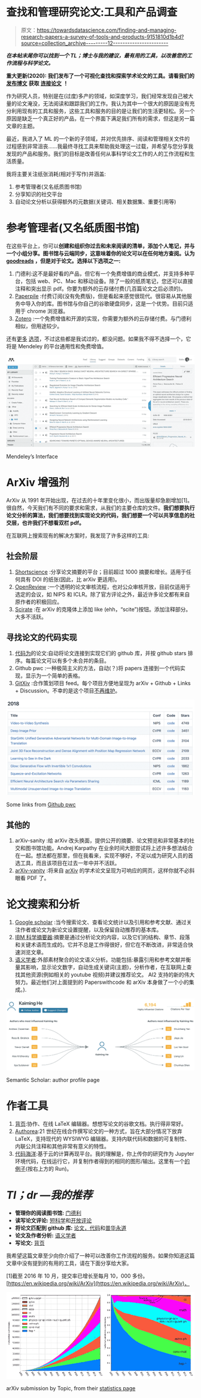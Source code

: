 # 查找和管理研究论文:工具和产品调查

> 原文：<https://towardsdatascience.com/finding-and-managing-research-papers-a-survey-of-tools-and-products-9151810d1b4d?source=collection_archive---------12----------------------->

***在本帖末尾你可以找到一个 TL；博士与我的建议，最有用的工具，以改善您的工作流程与科学论文。***

**重大更新(2020):
我们发布了一个可视化查找和探索学术论文的工具。请看我们的** [**发布博文**](https://medium.com/connectedpapers/announcing-connected-papers-a-visual-tool-for-researchers-to-find-and-explore-academic-papers-89146a54c7d4?sk=eb6c686826e03958504008fedeffea18) **获取** [**连接论文**](https://www.connectedpapers.com/) **！**

作为研究人员，特别是在(过度)多产的领域，如深度学习，我们经常发现自己被大量的论文淹没，无法阅读和跟踪我们的工作。我认为其中一个很大的原因是没有充分利用现有的工具和服务，这些工具和服务的目的是让我们的生活更轻松。另一个原因是缺乏一个真正好的产品，在一个界面下满足我们所有的需求，但这是另一篇文章的主题。

最近，我进入了 ML 的一个新的子领域，并对优先排序、阅读和管理相关文件的过程感到非常沮丧……我最终寻找工具来帮助我处理这一过载，并希望与您分享我发现的产品和服务。我们的目标是改善任何从事科学论文工作的人的工作流程和生活质量。

我将主要关注纸张消耗(相对于写作)并涵盖:

1.  参考管理者(又名纸质图书馆)
2.  分享知识的社交平台
3.  自动论文分析以获得额外的元数据(关键词、相关数据集、重要引用等)

# 参考管理者(又名纸质图书馆)

在这些平台上，你可以**创建和组织你过去和未来阅读的清单，添加个人笔记，并与一个小组分享。图书馆与云端同步，这意味着你的论文可以在任何地方查阅。认为 [goodreads](https://www.goodreads.com/) ，但是对于论文。选择以下选项之一:**

1.  门德利:这不是最好看的产品，但它有一个免费增值的商业模式，并支持多种平台，包括 web、PC、Mac 和移动设备。除了一般的纸质笔记，您还可以直接注释和突出显示 pdf。你要为额外的云存储付费(几百篇论文之后必须的)。
2.  [Paperpile](https://paperpile.com) :付费订阅(没有免费版)，但是看起来感觉很现代。很容易从其他服务中导入你的库。图书馆与你自己的谷歌硬盘同步，这是一个优势。目前只适用于 chrome 浏览器。
3.  [Zotero](https://www.zotero.org/) :一个免费增值和开源的实现，你需要为额外的云存储付费。与门德利相似，但用途较少。

还有[更多](https://en.wikipedia.org/wiki/Comparison_of_reference_management_software) [选项](https://guides.library.pdx.edu/c.php?g=474937&p=3249933)，不过这些都是我试过的，都没问题。如果我不得不选择一个，它将是 Mendeley 的平台通用性和免费增值。

![](img/83572898807465a58c8d1b9838e9e4f4.png)

Mendeley’s Interface

# ArXiv 增强剂

ArXiv 从 1991 年开始出现，在过去的十年里变化很小，而出版量却急剧增加[1]。很自然，今天我们有不同的要求和需求，从我们的主要仓库的文件。**我们想要执行论文分析的算法，我们想要找到实现论文的代码，我们想要一个可以共享信息的社交层，也许我们不想看双栏 pdf。**

在互联网上搜索现有的解决方案时，我发现了许多这样的工具:

## 社会阶层

1.  [Shortscience](http://www.shortscience.org/) :分享论文摘要的平台；目前超过 1000 摘要和增长。适用于任何具有 DOI 的纸张(因此，比 arXiv 更适用)。
2.  [OpenReview](https://openreview.net/) :一个透明的论文审核流程，也对公众审核开放，目前仅适用于选定的会议，如 NIPS 和 ICLR。除了官方评论之外，最近许多论文都有来自原作者的积极回应。
3.  [Scirate](https://scirate.com/) :在 arXiv 的克隆体上添加 like (ehh，“scite”)按钮。添加注释部分。大多不活跃。

## 寻找论文的代码实现

1.  [代码为](https://paperswithcode.com)的论文:自动将论文连接到实现它们的 github 库，并按 github stars 排序。每篇论文可以有多个未合并的条目。
2.  Github pwc :一种极简主义的方法，自动(？)将 papers 连接到一个代码实现，显示为一个简单的表格。
3.  [GitXiv](http://www.gitxiv.com) :合作策划项目 feed。每个项目方便地呈现为 arXiv + Github + Links + Discussion。不幸的是这个项目[不再维护](https://github.com/samim23/GitXiv)。

![](img/7bafc06c7625015d1ea91ab1693eb8cd.png)

Some links from [Github pwc](https://github.com/zziz/pwc)

## 其他的

1.  arXiv-sanity :给 arXiv 改头换面，提供公开的摘要、论文预览和非常基本的社交和图书馆功能。Andrej Karpathy 在业余时间大胆尝试将上述许多想法结合在一起。想法都在那里，但在我看来，实现不够好，不足以成为研究人员的首选工具，而且该项目在过去一年中并不活跃。
2.  [arXiv-vanity](https://www.arxiv-vanity.com/) :将来自 [arXiv](https://arxiv.org/) 的学术论文呈现为可响应的网页，这样你就不必斜眼看 PDF 了。

# 论文搜索和分析

1.  [Google scholar](https://scholar.google.co.il/) :当今搜索论文、查看论文统计以及引用和参考文献、通过关注作者或论文为新论文设置提醒，以及保留自动推荐的基本库。
2.  [IBM 科学摘要器](https://dimsum.eu-gb.containers.appdomain.cloud/):摘要是通过分析论文的内容，以及它们的结构、章节、段落和关键术语而生成的。它并不总是工作得很好，但它在不断改进，非常适合快速浏览文章。
3.  [语义学者](https://www.semanticscholar.org/):外部素材聚合的论文语义分析。功能包括:暴露引用和参考文献并衡量其影响，显示论文数字，自动生成关键词(主题)，分析作者，在互联网上查找其他资源(例如相关的 youtube 视频)并建议推荐论文。
    AI2 支持的新的伟大努力。最近他们对上面提到的 Paperswithcode 和 arXiv 本身做了一个小的集成。).

![](img/73997af32b74594c75bbb213cc20f73a.png)

Semantic Scholar: author profile page

# 作者工具

1.  [背页](https://www.overleaf.com/):协作、在线 LaTeX 编辑器。想想写论文的谷歌文档。执行得非常好。
2.  [Authorea](https://www.authorea.com):21 世纪在线合作撰写论文的一种方式，旨在大部分情况下放弃 LaTeX，支持现代的 WYSIWYG 编辑器。支持内联代码和数据的可复制性、内联公共注释和其他非常有意义的特性。
3.  [代码海洋](https://codeocean.com/):基于云的计算再现平台。我的理解是，你上传你的研究作为 Jupyter 环境代码，在线运行它，并复制作者得到的相同的图形/输出。这里有一个[的例子](https://codeocean.com/2018/05/18/deep-supervised-learning-for-hyperspectral-data-classification-through-convolutional-neural-networks/metadata)(按右上方的 Run)。

# ***Tl；dr —我的推荐***

*   **管理你的阅读图书馆:** [门德利](https://mendeley.com)
*   **读写论文评论:** [短科学](http://shortscience.org)和[开放评论](https://openreview.net)
*   **将论文匹配到 github 库:** [论文，代码](https://paperswithcode.com)和[普华永道](https://github.com/zziz/pwc)
*   **论文及作者分析:** [语义学者](https://semanticscholar.org)
*   **写论文:** [背页](https://www.overleaf.com/)

我希望这篇文章至少向你介绍了一种可以改善你工作流程的服务。如果你知道这篇文章中没有提到的有用的工具，请在下面分享给大家。

[1]截至 2016 年 10 月，提交率已增长至每月 10，000 多份。[https://en.wikipedia.org/wiki/ArXiv](https://en.wikipedia.org/wiki/ArXiv)，

![](img/e3fe67927344692f648f644be40d7da8.png)

arXiv submission by Topic, from their [statistics page](https://arxiv.org/help/stats/2017_by_area/index)